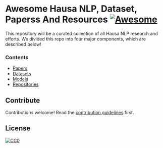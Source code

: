 # Awesome Hausa NLP, Dataset, Paperss And Resources [![Awesome](https://cdn.rawgit.com/sindresorhus/awesome/d7305f38d29fed78fa85652e3a63e154dd8e8829/media/badge.svg)](https://github.com/sindresorhus/awesome)

This repository will be a curated collection of all Hausa NLP research and efforts. We divided this repo into four major components, which are described below!

### Contents
- [Papers](sections/papers.md)
- [Datasets](sections/datasets.md)
- [Models](sections/models.md)
- [Repositories](sections/repos.md)


## Contribute
Contributions welcome! Read the [contribution guidelines](contributing.md) first.

## License
[![CC0](https://i.creativecommons.org/p/zero/1.0/88x31.png)](https://creativecommons.org/publicdomain/zero/1.0/)
